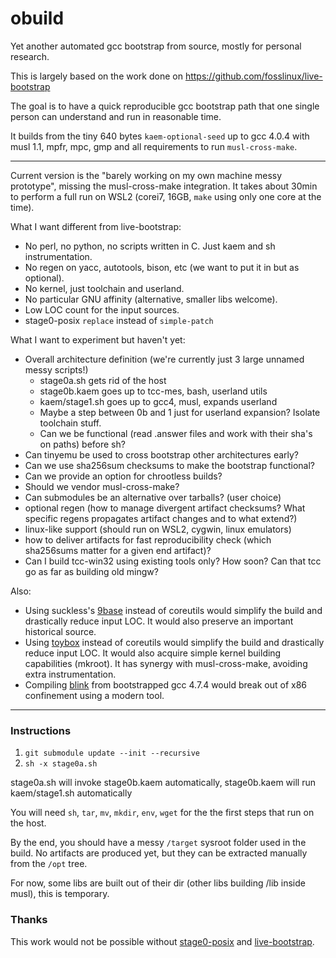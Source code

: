 obuild
======

Yet another automated gcc bootstrap from source, mostly for personal research.

This is largely based on the work done on https://github.com/fosslinux/live-bootstrap

The goal is to have a quick reproducible gcc bootstrap path that one single person can understand and run in reasonable time.

It builds from the tiny 640 bytes `kaem-optional-seed` up to gcc 4.0.4 with musl 1.1, mpfr, mpc, gmp and all requirements to run `musl-cross-make`.

---

Current version is the "barely working on my own machine messy prototype", missing the musl-cross-make integration. It takes about 30min to perform a full run on WSL2 (corei7, 16GB, `make` using only one core at the time).

What I want different from live-bootstrap:

 - No perl, no python, no scripts written in C. Just kaem and sh instrumentation.
 - No regen on yacc, autotools, bison, etc (we want to put it in but as optional).
 - No kernel, just toolchain and userland.
 - No particular GNU affinity (alternative, smaller libs welcome).
 - Low LOC count for the input sources.
 - stage0-posix `replace` instead of `simple-patch`

What I want to experiment but haven't yet:

 - Overall architecture definition (we're currently just 3 large unnamed messy scripts!)
   - stage0a.sh gets rid of the host
   - stage0b.kaem goes up to tcc-mes, bash, userland utils
   - kaem/stage1.sh goes up to gcc4, musl, expands userland
   - Maybe a step between 0b and 1 just for userland expansion? Isolate toolchain stuff.
   - Can we be functional (read .answer files and work with their sha's on paths) before sh?
 - Can tinyemu be used to cross bootstrap other architectures early?
 - Can we use sha256sum checksums to make the bootstrap functional?
 - Can we provide an option for chrootless builds?
 - Should we vendor musl-cross-make?
 - Can submodules be an alternative over tarballs? (user choice)
 - optional regen (how to manage divergent artifact checksums? What specific regens propagates artifact changes and to what extend?)
 - linux-like support (should run on WSL2, cygwin, linux emulators)
 - how to deliver artifacts for fast reproducibility check (which sha256sums matter for a given end artifact)?
 - Can I build tcc-win32 using existing tools only? How soon? Can that tcc go as far as building old mingw?

Also:

 - Using suckless's [9base](https://tools.suckless.org/9base/) instead of coreutils would simplify the build and drastically reduce input LOC. It would also preserve an important historical source.
 - Using [toybox](http://github.com/landley/toybox) instead of coreutils would simplify the build and drastically reduce input LOC. It would also acquire simple kernel building capabilities (mkroot). It has synergy with musl-cross-make, avoiding extra instrumentation.
 - Compiling [blink](https://github.com/jart/blink) from bootstrapped gcc 4.7.4 would break out of x86 confinement using a modern tool.

---

### Instructions

  1. `git submodule update --init --recursive`
  2. `sh -x stage0a.sh`

stage0a.sh will invoke stage0b.kaem automatically, stage0b.kaem will run kaem/stage1.sh automatically

You will need `sh`, `tar`, `mv`, `mkdir`, `env`, `wget` for the the first steps that
run on the host.

By the end, you should have a messy `/target` sysroot folder used in the build. No artifacts
are produced yet, but they can be extracted manually from the `/opt` tree.

For now, some libs are built out of their dir (other libs building /lib inside musl), this
is temporary.
            
### Thanks

This work would not be possible without [stage0-posix](https://github.com/oriansj/stage0-posix) and [live-bootstrap](https://github.com/fosslinux/live-bootstrap).

